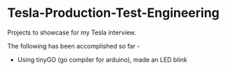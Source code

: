 # Tesla-Production-Test-Engineering
Projects to showcase for my Tesla interview.

The following has been accomplished so far - 
- Using tinyGO (go compiler for arduino), made an LED blink
